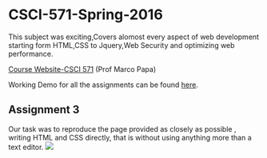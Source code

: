 # CSCI-571-Spring-2016

This subject was exciting,Covers alomost every aspect of web development starting form HTML,CSS to Jquery,Web Security and optimizing web performance.

[Course Website-CSCI 571](http://cs-server.usc.edu:45678/) (Prof Marco Papa)

Working Demo for all the assignments can be found [here](http://www-scf.usc.edu/~vtiwari/V1P1Nt4.html).

Assignment 3
------------
  Our task was to reproduce the page provided as closely as possible , writing HTML and CSS directly, that is without using anything more than a text
editor.
![](https://raw.githubusercontent.com/vtiwari227/CSCI-571-Spring-2016/master/screenshots/V1P1HW3TT2.html.jpg)
